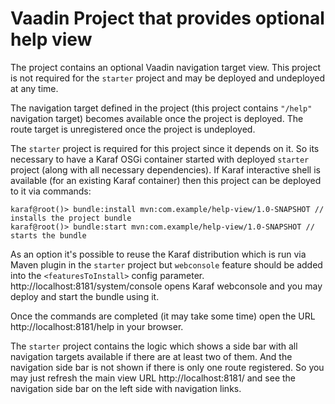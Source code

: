 # Vaadin Project that provides optional help view

The project contains an optional Vaadin navigation target view.
This project is not required for the `starter` project and may be deployed and undeployed
at any time.

The navigation target defined in the project (this project contains `"/help"` navigation target) becomes
available once the project is deployed. The route target is unregistered once the project 
is undeployed.

The `starter` project is required for this project since it depends on it. So its necessary
to have a Karaf OSGi container started with deployed `starter` project (along with all 
necessary dependencies).
If Karaf interactive shell is available (for an existing Karaf container) then this project can
be deployed to it via commands:


```
karaf@root()> bundle:install mvn:com.example/help-view/1.0-SNAPSHOT // installs the project bundle
karaf@root()> bundle:start mvn:com.example/help-view/1.0-SNAPSHOT // starts the bundle
```

As an option it's possible to reuse the Karaf distribution which is run via Maven plugin in the 
`starter` project but `webconsole`  feature should be added into the `<featuresToInstall>` config parameter.
http://localhost:8181/system/console opens Karaf webconsole and you may deploy and start 
the bundle using it.

Once the commands are completed (it may take some time) open the URL http://localhost:8181/help in your browser.

The `starter` project contains the logic which shows a side bar with all navigation targets 
available if there are at least two of them. And the navigation side bar is not shown
if there is only one route registered.
So you may just refresh the main view URL http://localhost:8181/ and see the navigation side bar
on the left side with navigation links.


